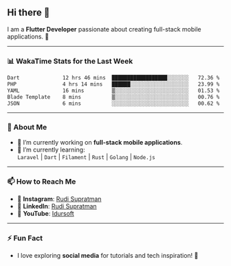 ## Hi there 👋

I am a **Flutter Developer** passionate about creating full-stack mobile applications. 🚀

---

### 📊 WakaTime Stats for the Last Week
<!--START_SECTION:waka-->

```txt
Dart              12 hrs 46 mins  ██████████████████░░░░░░░   72.36 %
PHP               4 hrs 14 mins   ██████░░░░░░░░░░░░░░░░░░░   23.99 %
YAML              16 mins         ▒░░░░░░░░░░░░░░░░░░░░░░░░   01.53 %
Blade Template    8 mins          ▒░░░░░░░░░░░░░░░░░░░░░░░░   00.76 %
JSON              6 mins          ░░░░░░░░░░░░░░░░░░░░░░░░░   00.62 %
```

<!--END_SECTION:waka-->

---

### 🌱 About Me
- 🔭 I’m currently working on **full-stack mobile applications**.
- 🌱 I’m currently learning:  
  `Laravel` | `Dart` | `Filament` | `Rust` | `Golang` | `Node.js`

---

### 📫 How to Reach Me
- 💬 **Instagram**: [Rudi Supratman](https://www.instagram.com/rudisupratman97)  
- 💼 **LinkedIn**: [Rudi Supratman](https://www.linkedin.com/in/rudi-supratman-324233281)  
- 🎥 **YouTube**: [Idursoft](https://www.youtube.com/@adde5863)

---

### ⚡ Fun Fact
- I love exploring **social media** for tutorials and tech inspiration! 🎥
